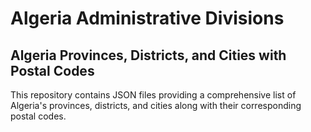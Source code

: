 # Algeria Administrative Divisions

## Algeria Provinces, Districts, and Cities with Postal Codes

This repository contains JSON files providing a comprehensive list of Algeria's provinces, districts, and cities along with their corresponding postal codes.